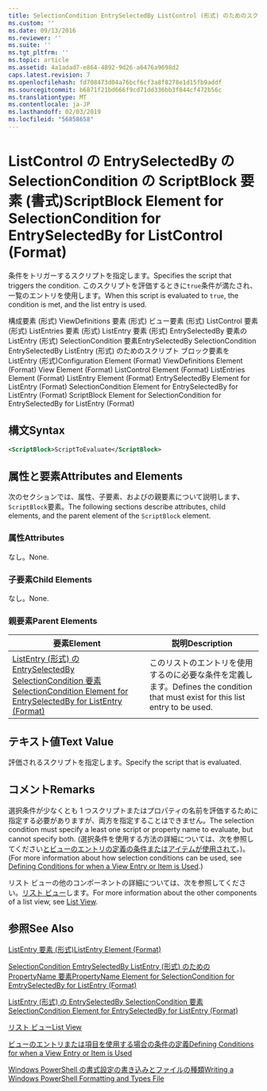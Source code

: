 ```yaml
---
title: SelectionCondition EntrySelectedBy ListControl (形式) のためのスクリプト ブロックの要素 |Microsoft Docs
ms.custom: ''
ms.date: 09/13/2016
ms.reviewer: ''
ms.suite: ''
ms.tgt_pltfrm: ''
ms.topic: article
ms.assetid: 4a1adad7-e864-4892-9d26-a6476a9698d2
caps.latest.revision: 7
ms.openlocfilehash: fd708473d04a76bcf6cf3a8f8278e1d15fb9addf
ms.sourcegitcommit: b6871f21bd666f9cd71dd336bb3f844cf472b56c
ms.translationtype: MT
ms.contentlocale: ja-JP
ms.lasthandoff: 02/03/2019
ms.locfileid: "56858658"
---
```

# <a name="scriptblock-element-for-selectioncondition-for-entryselectedby-for-listcontrol-format"></a><span data-ttu-id="05588-102">ListControl の EntrySelectedBy の SelectionCondition の ScriptBlock 要素 (書式)</span><span class="sxs-lookup"><span data-stu-id="05588-102">ScriptBlock Element for SelectionCondition for EntrySelectedBy for ListControl (Format)</span></span>

<span data-ttu-id="05588-103">条件をトリガーするスクリプトを指定します。</span><span class="sxs-lookup"><span data-stu-id="05588-103">Specifies the script that triggers the condition.</span></span> <span data-ttu-id="05588-104">このスクリプトを評価するときに`true`条件が満たされ、一覧のエントリを使用します。</span><span class="sxs-lookup"><span data-stu-id="05588-104">When this script is evaluated to `true`, the condition is met, and the list entry is used.</span></span>

<span data-ttu-id="05588-105">構成要素 (形式) ViewDefinitions 要素 (形式) ビュー要素 (形式) ListControl 要素 (形式) ListEntries 要素 (形式) ListEntry 要素 (形式) EntrySelectedBy 要素の ListEntry (形式) SelectionCondition 要素EntrySelectedBy SelectionCondition EntrySelectedBy ListEntry (形式) のためのスクリプト ブロック要素を ListEntry (形式)</span><span class="sxs-lookup"><span data-stu-id="05588-105">Configuration Element (Format) ViewDefinitions Element (Format) View Element (Format) ListControl Element (Format) ListEntries Element (Format) ListEntry Element (Format) EntrySelectedBy Element for ListEntry (Format) SelectionCondition Element for EntrySelectedBy for ListEntry (Format) ScriptBlock Element for SelectionCondition for EntrySelectedBy for ListEntry (Format)</span></span>

## <a name="syntax"></a><span data-ttu-id="05588-106">構文</span><span class="sxs-lookup"><span data-stu-id="05588-106">Syntax</span></span>

```xml
<ScriptBlock>ScriptToEvaluate</ScriptBlock>
```

## <a name="attributes-and-elements"></a><span data-ttu-id="05588-107">属性と要素</span><span class="sxs-lookup"><span data-stu-id="05588-107">Attributes and Elements</span></span>

<span data-ttu-id="05588-108">次のセクションでは、属性、子要素、およびの親要素について説明します、`ScriptBlock`要素。</span><span class="sxs-lookup"><span data-stu-id="05588-108">The following sections describe attributes, child elements, and the parent element of the `ScriptBlock` element.</span></span>

### <a name="attributes"></a><span data-ttu-id="05588-109">属性</span><span class="sxs-lookup"><span data-stu-id="05588-109">Attributes</span></span>

<span data-ttu-id="05588-110">なし。</span><span class="sxs-lookup"><span data-stu-id="05588-110">None.</span></span>

### <a name="child-elements"></a><span data-ttu-id="05588-111">子要素</span><span class="sxs-lookup"><span data-stu-id="05588-111">Child Elements</span></span>

<span data-ttu-id="05588-112">なし。</span><span class="sxs-lookup"><span data-stu-id="05588-112">None.</span></span>

### <a name="parent-elements"></a><span data-ttu-id="05588-113">親要素</span><span class="sxs-lookup"><span data-stu-id="05588-113">Parent Elements</span></span>

|<span data-ttu-id="05588-114">要素</span><span class="sxs-lookup"><span data-stu-id="05588-114">Element</span></span>|<span data-ttu-id="05588-115">説明</span><span class="sxs-lookup"><span data-stu-id="05588-115">Description</span></span>|
|-------------|-----------------|
|[<span data-ttu-id="05588-116">ListEntry (形式) の EntrySelectedBy SelectionCondition 要素</span><span class="sxs-lookup"><span data-stu-id="05588-116">SelectionCondition Element for EntrySelectedBy for ListEntry (Format)</span></span>](./selectioncondition-element-for-entryselectedby-for-listcontrol-format.md)|<span data-ttu-id="05588-117">このリストのエントリを使用するのに必要な条件を定義します。</span><span class="sxs-lookup"><span data-stu-id="05588-117">Defines the condition that must exist for this list entry to be used.</span></span>|

## <a name="text-value"></a><span data-ttu-id="05588-118">テキスト値</span><span class="sxs-lookup"><span data-stu-id="05588-118">Text Value</span></span>

<span data-ttu-id="05588-119">評価されるスクリプトを指定します。</span><span class="sxs-lookup"><span data-stu-id="05588-119">Specify the script that is evaluated.</span></span>

## <a name="remarks"></a><span data-ttu-id="05588-120">コメント</span><span class="sxs-lookup"><span data-stu-id="05588-120">Remarks</span></span>

<span data-ttu-id="05588-121">選択条件が少なくとも 1 つスクリプトまたはプロパティの名前を評価するために指定する必要がありますが、両方を指定することはできません。</span><span class="sxs-lookup"><span data-stu-id="05588-121">The selection condition must specify a least one script or property name to evaluate, but cannot specify both.</span></span> <span data-ttu-id="05588-122">(選択条件を使用する方法の詳細については、次を参照してください[とビューのエントリの定義の条件またはアイテムが使用されて](./defining-conditions-for-displaying-data.md)。)。</span><span class="sxs-lookup"><span data-stu-id="05588-122">(For more information about how selection conditions can be used, see [Defining Conditions for when a View Entry or Item is Used](./defining-conditions-for-displaying-data.md).)</span></span>

<span data-ttu-id="05588-123">リスト ビューの他のコンポーネントの詳細については、次を参照してください。[リスト ビュー](./creating-a-list-view.md)します。</span><span class="sxs-lookup"><span data-stu-id="05588-123">For more information about the other components of a list view, see [List View](./creating-a-list-view.md).</span></span>

## <a name="see-also"></a><span data-ttu-id="05588-124">参照</span><span class="sxs-lookup"><span data-stu-id="05588-124">See Also</span></span>

[<span data-ttu-id="05588-125">ListEntry 要素 (形式)</span><span class="sxs-lookup"><span data-stu-id="05588-125">ListEntry Element (Format)</span></span>](./listentry-element-for-listcontrol-format.md)

[<span data-ttu-id="05588-126">SelectionCondition EmtrySelectedBy ListEntry (形式) のための PropertyName 要素</span><span class="sxs-lookup"><span data-stu-id="05588-126">PropertyName Element for SelectionCondition for EmtrySelectedBy for ListEntry (Format)</span></span>](./propertyname-element-for-selectioncondition-for-entryselectedby-for-listcontrol-format.md)

[<span data-ttu-id="05588-127">ListEntry (形式) の EntrySelectedBy SelectionCondition 要素</span><span class="sxs-lookup"><span data-stu-id="05588-127">SelectionCondition Element for EntrySelectedBy for ListEntry (Format)</span></span>](./selectioncondition-element-for-entryselectedby-for-listcontrol-format.md)

[<span data-ttu-id="05588-128">リスト ビュー</span><span class="sxs-lookup"><span data-stu-id="05588-128">List View</span></span>](./creating-a-list-view.md)

[<span data-ttu-id="05588-129">ビューのエントリまたは項目を使用する場合の条件の定義</span><span class="sxs-lookup"><span data-stu-id="05588-129">Defining Conditions for when a View Entry or Item is Used</span></span>](./defining-conditions-for-displaying-data.md)

[<span data-ttu-id="05588-130">Windows PowerShell の書式設定の書き込みとファイルの種類</span><span class="sxs-lookup"><span data-stu-id="05588-130">Writing a Windows PowerShell Formatting and Types File</span></span>](./writing-a-powershell-formatting-file.md)

